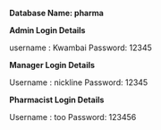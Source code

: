**Database Name: pharma**

**Admin Login Details**

username  : Kwambai
Password: 12345

**Manager Login Details**

Username   : nickline
Password: 12345


**Pharmacist Login Details**

Username   : too
Password: 123456



